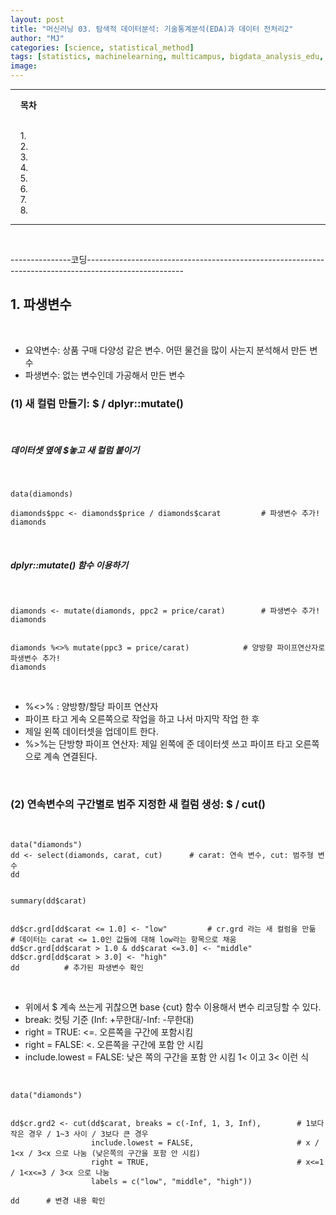```yaml
---
layout: post
title: "머신러닝 03. 탐색적 데이터분석: 기술통계분석(EDA)과 데이터 전처리2"
author: "MJ"
categories: [science, statistical_method]
tags: [statistics, machinelearning, multicampus, bigdata_analysis_edu, EDA]
image: 
---
```


---
&nbsp; &nbsp; **목차**<br><br>

&nbsp; &nbsp; 1. [](#1)<br>
&nbsp; &nbsp; 2. [](#2)<br>
&nbsp; &nbsp; 3. [](#3)<br>
&nbsp; &nbsp; 4. [](#4)<br>
&nbsp; &nbsp; 5. [](#5)<br>
&nbsp; &nbsp; 6. [](#6)<br>
&nbsp; &nbsp; 7. [](#7)<br>
&nbsp; &nbsp; 8. [](#8)<br>

---

<br>

---------------코딩------------------------------------------------------------------------------------------------------
<br>

<a id="1"></a>
## 1. 파생변수

<br>

* 요약변수: 상품 구매 다양성 같은 변수. 어떤 물건을 많이 사는지 분석해서 만든 변수
* 파생변수: 없는 변수인데 가공해서 만든 변수<br>

<a id="1_1"></a>
### (1) 새 컬럼 만들기: $ / dplyr::mutate()
<br>

##### 데이터셋 옆에 $놓고 새 컬럼 붙이기

<br>

```
data(diamonds)

diamonds$ppc <- diamonds$price / diamonds$carat			# 파생변수 추가!
diamonds
```

<br>

##### dplyr::mutate() 함수 이용하기

<br>

```
diamonds <- mutate(diamonds, ppc2 = price/carat)		# 파생변수 추가!
diamonds


diamonds %<>% mutate(ppc3 = price/carat)			# 양방향 파이프연산자로 파생변수 추가!
diamonds
```

<br>

* %<>% : 양방향/할당 파이프 연산자
* 파이프 타고 게속 오른쪽으로 작업을 하고 나서 마지막 작업 한 후 
* 제일 왼쪽 데이터셋을 업데이트 한다.
* %>%는 단방향 파이프 연산자: 제일 왼쪽에 준 데이터셋 쓰고 파이프 타고 오른쪽으로 계속 연결된다.

<br>

<a id="1_2"></a>
### (2) 연속변수의 구간별로 범주 지정한 새 컬럼 생성: $ / cut()

<br>

```
data("diamonds")
dd <- select(diamonds, carat, cut)		# carat: 연속 변수, cut: 범주형 변수
dd


summary(dd$carat)


dd$cr.grd[dd$carat <= 1.0] <- "low"			# cr.grd 라는 새 컬럼을 만듦		# 데이터는 carat <= 1.0인 값들에 대해 low라는 항목으로 채움
dd$cr.grd[dd$carat > 1.0 & dd$carat <=3.0] <- "middle"
dd$cr.grd[dd$carat > 3.0] <- "high"
dd 			# 추가된 파생변수 확인
```

<br>

* 위에서 $ 계속 쓰는게 귀찮으면 base {cut} 함수 이용해서 변수 리코딩할 수 있다.
* break: 컷팅 기준 (Inf: +무한대/-Inf: -무한대)
* right = TRUE: <=. 오른쪽을 구간에 포함시킴
* right = FALSE: <. 오른쪽을 구간에 포함 안 시킴
* include.lowest = FALSE: 낮은 쪽의 구간을 포함 안 시킴 1< 이고 3< 이런 식 

<br>

```
data("diamonds")


dd$cr.grd2 <- cut(dd$carat, breaks = c(-Inf, 1, 3, Inf), 		# 1보다 작은 경우 / 1~3 사이 / 3보다 큰 경우
				  include.lowest = FALSE, 						# x / 1<x / 3<x 으로 나눔 (낮은쪽의 구간을 포함 안 시킴)
				  right = TRUE, 								# x<=1 / 1<x<=3 / 3<x 으로 나눔
				  labels = c("low", "middle", "high"))
				  
dd 		# 변경 내용 확인
```
